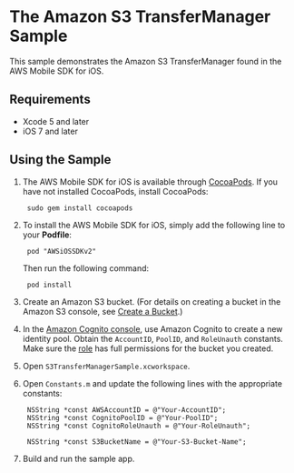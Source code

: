 # The Amazon S3 TransferManager Sample

This sample demonstrates the Amazon S3 TransferManager found in the AWS Mobile SDK for iOS.

## Requirements

* Xcode 5 and later
* iOS 7 and later

## Using the Sample

1. The AWS Mobile SDK for iOS is available through [CocoaPods](http://cocoapods.org). If you have not installed CocoaPods, install CocoaPods:

		sudo gem install cocoapods

1. To install the AWS Mobile SDK for iOS, simply add the following line to your **Podfile**:

		pod "AWSiOSSDKv2"

	Then run the following command:
	
		pod install

1. Create an Amazon S3 bucket. (For details on creating a bucket in the Amazon S3 console, see [Create a Bucket](http://docs.aws.amazon.com/AmazonS3/latest/gsg/CreatingABucket.html).)

1. In the [Amazon Cognito console](https://console.aws.amazon.com/cognito/), use Amazon Cognito to create a new identity pool. Obtain the `AccountID`, `PoolID`, and `RoleUnauth` constants. Make sure the [role](https://console.aws.amazon.com/iam/home?region=us-east-1#roles) has full permissions for the bucket you created.

1. Open `S3TransferManagerSample.xcworkspace`.

1. Open `Constants.m` and update the following lines with the appropriate constants:

	    NSString *const AWSAccountID = @"Your-AccountID";
	    NSString *const CognitoPoolID = @"Your-PoolID";
	    NSString *const CognitoRoleUnauth = @"Your-RoleUnauth";
	    
	    NSString *const S3BucketName = @"Your-S3-Bucket-Name";

1. Build and run the sample app.